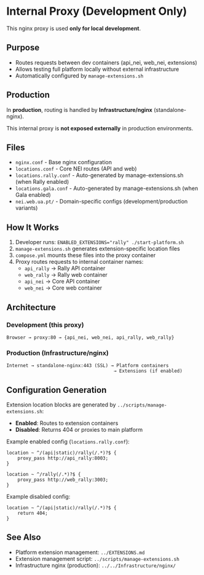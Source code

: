 # Internal Proxy (Development Only)

This nginx proxy is used **only for local development**.

## Purpose

- Routes requests between dev containers (api_nei, web_nei, extensions)
- Allows testing full platform locally without external infrastructure
- Automatically configured by `manage-extensions.sh`

## Production

In **production**, routing is handled by **Infrastructure/nginx** (standalone-nginx).

This internal proxy is **not exposed externally** in production environments.

## Files

- `nginx.conf` - Base nginx configuration
- `locations.conf` - Core NEI routes (API and web)
- `locations.rally.conf` - Auto-generated by manage-extensions.sh (when Rally enabled)
- `locations.gala.conf` - Auto-generated by manage-extensions.sh (when Gala enabled)
- `nei.web.ua.pt/` - Domain-specific configs (development/production variants)

## How It Works

1. Developer runs: `ENABLED_EXTENSIONS="rally" ./start-platform.sh`
2. `manage-extensions.sh` generates extension-specific location files
3. `compose.yml` mounts these files into the proxy container
4. Proxy routes requests to internal container names:
   - `api_rally` → Rally API container
   - `web_rally` → Rally web container
   - `api_nei` → Core API container
   - `web_nei` → Core web container

## Architecture

### Development (this proxy)
```
Browser → proxy:80 → {api_nei, web_nei, api_rally, web_rally}
```

### Production (Infrastructure/nginx)
```
Internet → standalone-nginx:443 (SSL) → Platform containers
                                       → Extensions (if enabled)
```

## Configuration Generation

Extension location blocks are generated by `../scripts/manage-extensions.sh`:

- **Enabled**: Routes to extension containers
- **Disabled**: Returns 404 or proxies to main platform

Example enabled config (`locations.rally.conf`):
```nginx
location ~ ^/(api|static)/rally(/.*)?$ {
    proxy_pass http://api_rally:8003;
}

location ~ ^/rally(/.*)?$ {
    proxy_pass http://web_rally:3003;
}
```

Example disabled config:
```nginx
location ~ ^/(api|static)/rally(/.*)?$ {
    return 404;
}
```

## See Also

- Platform extension management: `../EXTENSIONS.md`
- Extension management script: `../scripts/manage-extensions.sh`
- Infrastructure nginx (production): `../../Infrastructure/nginx/`

